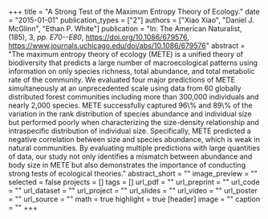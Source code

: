 +++
title = "A Strong Test of the Maximum Entropy Theory of Ecology."
date = "2015-01-01"
publication_types = ["2"]
authors = ["Xiao Xiao", "Daniel J. McGlinn", "Ethan P. White"]
publication = "In: The American Naturalist, (185), 3, _pp. E70--E80_, https://doi.org/10.1086/679576, https://www.journals.uchicago.edu/doi/abs/10.1086/679576"
abstract = "The maximum entropy theory of ecology (METE) is a unified theory of biodiversity that predicts a large number of macroecological patterns using information on only species richness, total abundance, and total metabolic rate of the community. We evaluated four major predictions of METE simultaneously at an unprecedented scale using data from 60 globally distributed forest communities including more than 300,000 individuals and nearly 2,000 species. METE successfully captured 96\\% and 89\\% of the variation in the rank distribution of species abundance and individual size but performed poorly when characterizing the size-density relationship and intraspecific distribution of individual size. Specifically, METE predicted a negative correlation between size and species abundance, which is weak in natural communities. By evaluating multiple predictions with large quantities of data, our study not only identifies a mismatch between abundance and body size in METE but also demonstrates the importance of conducting strong tests of ecological theories."
abstract_short = ""
image_preview = ""
selected = false
projects = []
tags = []
url_pdf = ""
url_preprint = ""
url_code = ""
url_dataset = ""
url_project = ""
url_slides = ""
url_video = ""
url_poster = ""
url_source = ""
math = true
highlight = true
[header]
image = ""
caption = ""
+++
